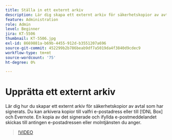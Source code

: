 ```yaml
---
title: Ställa in ett externt arkiv
description: Lär dig skapa ett externt arkiv för säkerhetskopior av avtal som har signerats
feature: Administration
role: Admin
level: Beginner
jira: KT-5506
thumbnail: KT-5506.jpg
exl-id: 8669881a-b69b-4455-912d-b3551207a696
source-git-commit: 452299b2b786beab9df7a5019da4f3840d9cdec9
workflow-type: tm+mt
source-wordcount: '75'
ht-degree: 0%

---
```


# Upprätta ett externt arkiv

Lär dig hur du skapar ett externt arkiv för säkerhetskopior av avtal som har signerats. Du kan arkivera kopior till valfri e-postadress eller till [!DNL Box] och Evernote. En kopia av det signerade och ifyllda e-postmeddelandet skickas till antingen e-postadressen eller molntjänsten du anger.

>[!VIDEO](https://video.tv.adobe.com/v/3409072?quality=12&learn=on&hidetitle=true)